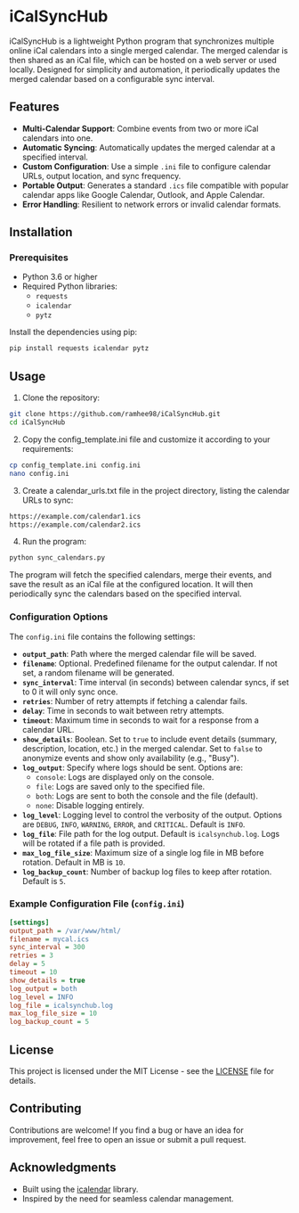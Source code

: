 # iCalSyncHub

iCalSyncHub is a lightweight Python program that synchronizes multiple online iCal calendars into a single merged calendar. The merged calendar is then shared as an iCal file, which can be hosted on a web server or used locally. Designed for simplicity and automation, it periodically updates the merged calendar based on a configurable sync interval.

## Features
- **Multi-Calendar Support**: Combine events from two or more iCal calendars into one.
- **Automatic Syncing**: Automatically updates the merged calendar at a specified interval.
- **Custom Configuration**: Use a simple `.ini` file to configure calendar URLs, output location, and sync frequency.
- **Portable Output**: Generates a standard `.ics` file compatible with popular calendar apps like Google Calendar, Outlook, and Apple Calendar.
- **Error Handling**: Resilient to network errors or invalid calendar formats.

## Installation

### Prerequisites
- Python 3.6 or higher
- Required Python libraries:
  - `requests`
  - `icalendar`
  - `pytz`

Install the dependencies using pip:

```bash
pip install requests icalendar pytz
```

## Usage

1. Clone the repository:

```bash
git clone https://github.com/ramhee98/iCalSyncHub.git
cd iCalSyncHub
```

2. Copy the config_template.ini file and customize it according to your requirements:

```bash
cp config_template.ini config.ini
nano config.ini
```

3. Create a calendar_urls.txt file in the project directory, listing the calendar URLs to sync:

```bash
https://example.com/calendar1.ics
https://example.com/calendar2.ics
```

4. Run the program:

```bash
python sync_calendars.py
```

The program will fetch the specified calendars, merge their events, and save the result as an iCal file at the configured location. It will then periodically sync the calendars based on the specified interval.

### Configuration Options

The `config.ini` file contains the following settings:

- **`output_path`**: Path where the merged calendar file will be saved.
- **`filename`**: Optional. Predefined filename for the output calendar. If not set, a random filename will be generated.
- **`sync_interval`**: Time interval (in seconds) between calendar syncs, if set to 0 it will only sync once.
- **`retries`**: Number of retry attempts if fetching a calendar fails.
- **`delay`**: Time in seconds to wait between retry attempts.
- **`timeout`**: Maximum time in seconds to wait for a response from a calendar URL.
- **`show_details`**: Boolean. Set to `true` to include event details (summary, description, location, etc.) in the merged calendar. Set to `false` to anonymize events and show only availability (e.g., "Busy").
- **`log_output`**: Specify where logs should be sent. Options are:
  - `console`: Logs are displayed only on the console.
  - `file`: Logs are saved only to the specified file.
  - `both`: Logs are sent to both the console and the file (default).
  - `none`: Disable logging entirely.
- **`log_level`**: Logging level to control the verbosity of the output. Options are `DEBUG`, `INFO`, `WARNING`, `ERROR`, and `CRITICAL`. Default is `INFO`.
- **`log_file`**: File path for the log output. Default is `icalsynchub.log`. Logs will be rotated if a file path is provided.
- **`max_log_file_size`**: Maximum size of a single log file in MB before rotation. Default in MB is `10`.
- **`log_backup_count`**: Number of backup log files to keep after rotation. Default is `5`.


### Example Configuration File (`config.ini`)

```ini
[settings]
output_path = /var/www/html/
filename = mycal.ics
sync_interval = 300
retries = 3
delay = 5
timeout = 10
show_details = true
log_output = both
log_level = INFO
log_file = icalsynchub.log
max_log_file_size = 10
log_backup_count = 5
```

## License

This project is licensed under the MIT License - see the [LICENSE](LICENSE) file for details.

## Contributing

Contributions are welcome! If you find a bug or have an idea for improvement, feel free to open an issue or submit a pull request.

## Acknowledgments

- Built using the [icalendar](https://icalendar.readthedocs.io/en/latest/) library.
- Inspired by the need for seamless calendar management.